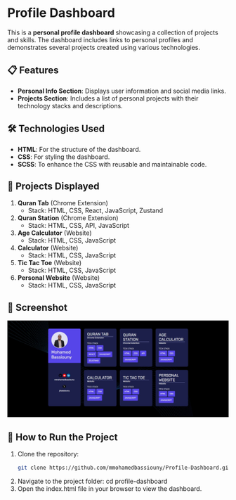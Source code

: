 # Profile Dashboard

This is a **personal profile dashboard** showcasing a collection of projects and skills. The dashboard includes links to personal profiles and demonstrates several projects created using various technologies.

## 📋 Features

- **Personal Info Section**: Displays user information and social media links.
- **Projects Section**: Includes a list of personal projects with their technology stacks and descriptions.

## 🛠️ Technologies Used

- **HTML**: For the structure of the dashboard.
- **CSS**: For styling the dashboard.
- **SCSS**: To enhance the CSS with reusable and maintainable code.

## 📂 Projects Displayed

1. **Quran Tab** (Chrome Extension)
   - Stack: HTML, CSS, React, JavaScript, Zustand
2. **Quran Station** (Chrome Extension)
   - Stack: HTML, CSS, API, JavaScript
3. **Age Calculator** (Website)
   - Stack: HTML, CSS, JavaScript
4. **Calculator** (Website)
   - Stack: HTML, CSS, JavaScript
5. **Tic Tac Toe** (Website)
   - Stack: HTML, CSS, JavaScript
6. **Personal Website** (Website)
   - Stack: HTML, CSS, JavaScript

## 🎨 Screenshot

![Profile Dashboard Screenshot](profile-dashboard-preview.jpg)

## 🚀 How to Run the Project

1. Clone the repository:
   ```bash
   git clone https://github.com/mmohamedbassiouny/Profile-Dashboard.git
2. Navigate to the project folder:
   cd profile-dashboard
3. Open the index.html file in your browser to view the dashboard.


